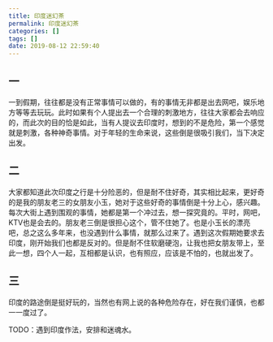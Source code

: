 ```yaml
---
title: 印度迷幻茶
permalink: 印度迷幻茶
categories: []
tags: []
date: 2019-08-12 22:59:40
---
```


## 一

一到假期，往往都是没有正常事情可以做的，有的事情无非都是出去网吧，娱乐地方等等去玩玩。此时如果有个人提出去一个合理的刺激地方，往往大家都会去响应的，而此次的目的恰是如此，当有人提议去印度时，想到的不是危险，第一个感觉就是刺激，各种神奇事情。对于年轻的生命来说，这些倒是很吸引我们，当下决定出发。

## 二

大家都知道此次印度之行是十分险恶的，但是耐不住好奇，其实相比起来，更好奇的是我的朋友老三的女朋友小玉，她对于这些好奇的事情倒是十分上心，感兴趣。每次大街上遇到围观的事情，她都是第一个冲过去，想一探究竟的。平时，网吧，KTV也是会去的。朋友老三倒是很担心这个，管不住她了。也是小玉长的漂亮吧，总之这么多年来，也没遇到什么事情，就那么过来了。遇到这次假期她要求去印度，刚开始我们也都是反对的。但是耐不住软磨硬泡，让我也把女朋友带上，至此一想，四个人一起，互相都是认识，也有照应，应该是不怕的，也就出发了。

## 三

印度的路途倒是挺好玩的，当然也有网上说的各种危险存在，好在我们谨慎，也都一一度过了。



TODO：遇到印度作法，安排和迷魂水。

